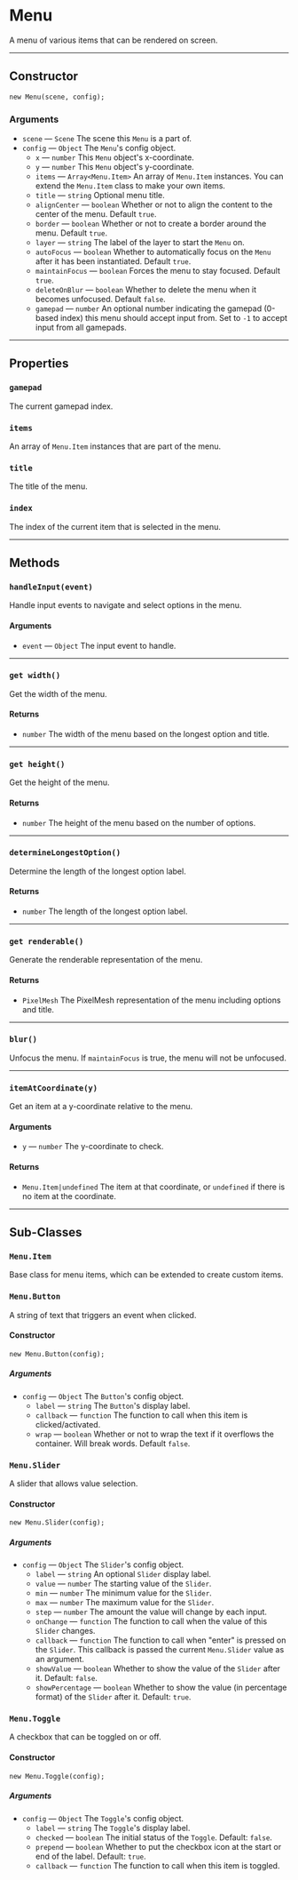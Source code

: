 # Menu

A menu of various items that can be rendered on screen.

---

## Constructor

`new Menu(scene, config);`

### Arguments

-   `scene` &mdash; `Scene` The scene this `Menu` is a part of.
-   `config` &mdash; `Object` The `Menu`'s config object.
    -   `x` &mdash; `number` This `Menu` object's x-coordinate.
    -   `y` &mdash; `number` This `Menu` object's y-coordinate.
    -   `items` &mdash; `Array<Menu.Item>` An array of `Menu.Item` instances. You can extend the `Menu.Item` class to make your own items.
    -   `title` &mdash; `string` Optional menu title.
    -   `alignCenter` &mdash; `boolean` Whether or not to align the content to the center of the menu. Default `true`.
    -   `border` &mdash; `boolean` Whether or not to create a border around the menu. Default `true`.
    -   `layer` &mdash; `string` The label of the layer to start the `Menu` on.
    -   `autoFocus` &mdash; `boolean` Whether to automatically focus on the `Menu` after it has been instantiated. Default `true`.
    -   `maintainFocus` &mdash; `boolean` Forces the menu to stay focused. Default `true`.
    -   `deleteOnBlur` &mdash; `boolean` Whether to delete the menu when it becomes unfocused. Default `false`.
    -   `gamepad` &mdash; `number` An optional number indicating the gamepad (0-based index) this menu should accept input from. Set to `-1` to accept input from all gamepads.

---

## Properties

### `gamepad`

The current gamepad index.

### `items`

An array of `Menu.Item` instances that are part of the menu.

### `title`

The title of the menu.

### `index`

The index of the current item that is selected in the menu.

---

## Methods

### `handleInput(event)`

Handle input events to navigate and select options in the menu.

#### Arguments

-   `event` &mdash; `Object` The input event to handle.

---

### `get width()`

Get the width of the menu.

#### Returns

-   `number` The width of the menu based on the longest option and title.

---

### `get height()`

Get the height of the menu.

#### Returns

-   `number` The height of the menu based on the number of options.

---

### `determineLongestOption()`

Determine the length of the longest option label.

#### Returns

-   `number` The length of the longest option label.

---

### `get renderable()`

Generate the renderable representation of the menu.

#### Returns

-   `PixelMesh` The PixelMesh representation of the menu including options and title.

---

### `blur()`

Unfocus the menu. If `maintainFocus` is true, the menu will not be unfocused.

---

### `itemAtCoordinate(y)`

Get an item at a y-coordinate relative to the menu.

#### Arguments

-   `y` &mdash; `number` The y-coordinate to check.

#### Returns

-   `Menu.Item|undefined` The item at that coordinate, or `undefined` if there is no item at the coordinate.

---

## Sub-Classes

### `Menu.Item`

Base class for menu items, which can be extended to create custom items.

### `Menu.Button`

A string of text that triggers an event when clicked.

#### Constructor

`new Menu.Button(config);`

##### Arguments

-   `config` &mdash; `Object` The `Button`'s config object.
    -   `label` &mdash; `string` The `Button`'s display label.
    -   `callback` &mdash; `function` The function to call when this item is clicked/activated.
    -   `wrap` &mdash; `boolean` Whether or not to wrap the text if it overflows the container. Will break words. Default `false`.

### `Menu.Slider`

A slider that allows value selection.

#### Constructor

`new Menu.Slider(config);`

##### Arguments

-   `config` &mdash; `Object` The `Slider`'s config object.
    -   `label` &mdash; `string` An optional `Slider` display label.
    -   `value` &mdash; `number` The starting value of the `Slider`.
    -   `min` &mdash; `number` The minimum value for the `Slider`.
    -   `max` &mdash; `number` The maximum value for the `Slider`.
    -   `step` &mdash; `number` The amount the value will change by each input.
    -   `onChange` &mdash; `function` The function to call when the value of this `Slider` changes.
    -   `callback` &mdash; `function` The function to call when "enter" is pressed on the `Slider`. This callback is passed the current `Menu.Slider` value as an argument.
    -   `showValue` &mdash; `boolean` Whether to show the value of the `Slider` after it. Default: `false`.
    -   `showPercentage` &mdash; `boolean` Whether to show the value (in percentage format) of the `Slider` after it. Default: `true`.

### `Menu.Toggle`

A checkbox that can be toggled on or off.

#### Constructor

`new Menu.Toggle(config);`

##### Arguments

-   `config` &mdash; `Object` The `Toggle`'s config object.
    -   `label` &mdash; `string` The `Toggle`'s display label.
    -   `checked` &mdash; `boolean` The initial status of the `Toggle`. Default: `false`.
    -   `prepend` &mdash; `boolean` Whether to put the checkbox icon at the start or end of the label. Default: `true`.
    -   `callback` &mdash; `function` The function to call when this item is toggled.
